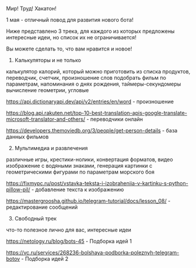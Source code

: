 Мир! Труд! Хакатон!

1 мая - отличный повод для развития нового бота!

Ниже представлено 3 трека, для каждого из которых предложены интересные идеи, но список их не ограничивается!

Вы можете сделать то, что вам нравится и новое!

1. Калькуляторы и не только

калькулятор калорий, который можно приготовить из списка продуктов, переводчик, счетчик, произношение слов подобрать фильм по параметрам, напоминания о днях рождения, таймеры-секундомеры вычисление геометрии, угловые

https://api.dictionaryapi.dev/api/v2/entries/en/word - произношение

https://blog.api.rakuten.net/top-10-best-translation-apis-google-translate-microsoft-translator-and-others/ - переводчики онлайн

https://developers.themoviedb.org/3/people/get-person-details - база данных фильмов

2. Мультимедиа и развлечения

различные игры, крестики-нолики, конвертация форматов, видео изображение с водяными знаками, генерация картинки с геометрическими фигурами по параметрам морского боя

https://fixmypc.ru/post/vstavka-teksta-i-izobraheniia-v-kartinku-s-python-pillow-pil/ - добавление текста к изображению

https://mastergroosha.github.io/telegram-tutorial/docs/lesson_08/ - редактирование сообщений

3. Свободный трек

что-то полезное лично для вас, интересные идеи

https://netology.ru/blog/bots-45 - Подборка идей 1

https://vc.ru/services/268236-bolshaya-podborka-poleznyh-telegram-botov - Подборка идей 2
